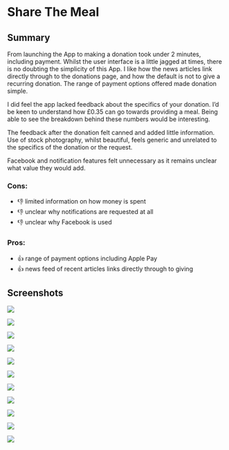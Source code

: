 # Share The Meal

## Summary

From launching the App to making a donation took under 2 minutes, including payment. Whilst the user interface is a little jagged at times, there is no doubting the simplicity of this App. I like how the news articles link directly through to the donations page, and how the default is not to give a recurring donation. The range of payment options offered made donation simple.

I did feel the app lacked feedback about the specifics of your donation. I’d be keen to understand how £0.35 can go towards providing a meal. Being able to see the breakdown behind these numbers would be interesting.

The feedback after the donation felt canned and added little information. Use of stock photography, whilst beautiful, feels generic and unrelated to the specifics of the donation or the request.

Facebook and notification features felt unnecessary as it remains unclear what value they would add.

### Cons:

* 👎 limited information on how money is spent
* 👎 unclear why notifications are requested at all
* 👎 unclear why Facebook is used

### Pros:

* 👍 range of payment options including Apple Pay
* 👍 news feed of recent articles links directly through to giving

## Screenshots

![](./img/ShareTheMeal_001.png)

![](./img/ShareTheMeal_002.png)

![](./img/ShareTheMeal_003.png)

![](./img/ShareTheMeal_004.png)

![](./img/ShareTheMeal_005.png)

![](./img/ShareTheMeal_006.png)

![](./img/ShareTheMeal_007.png)

![](./img/ShareTheMeal_008.png)

![](./img/ShareTheMeal_009.png)

![](./img/ShareTheMeal_010.png)

![](./img/ShareTheMeal_011.png)
